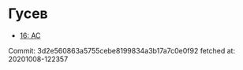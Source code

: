 # Гусев
- [16: AC](16.md)

Commit: 3d2e560863a5755cebe8199834a3b17a7c0e0f92
 fetched at: 20201008-122357
